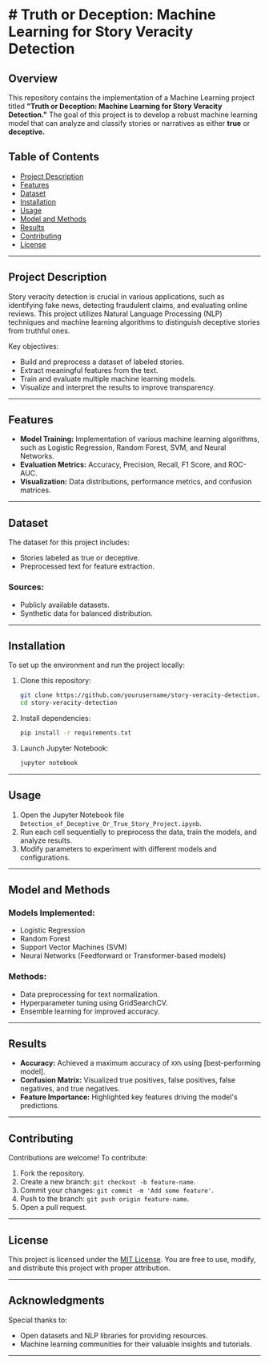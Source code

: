 # # Truth or Deception: Machine Learning for Story Veracity Detection

## Overview

This repository contains the implementation of a Machine Learning project titled **"Truth or Deception: Machine Learning for Story Veracity Detection."** The goal of this project is to develop a robust machine learning model that can analyze and classify stories or narratives as either **true** or **deceptive.**

## Table of Contents

- [Project Description](#project-description)
- [Features](#features)
- [Dataset](#dataset)
- [Installation](#installation)
- [Usage](#usage)
- [Model and Methods](#model-and-methods)
- [Results](#results)
- [Contributing](#contributing)
- [License](#license)

---

## Project Description

Story veracity detection is crucial in various applications, such as identifying fake news, detecting fraudulent claims, and evaluating online reviews. This project utilizes Natural Language Processing (NLP) techniques and machine learning algorithms to distinguish deceptive stories from truthful ones.

Key objectives:
- Build and preprocess a dataset of labeled stories.
- Extract meaningful features from the text.
- Train and evaluate multiple machine learning models.
- Visualize and interpret the results to improve transparency.

---

## Features

- **Model Training:** Implementation of various machine learning algorithms, such as Logistic Regression, Random Forest, SVM, and Neural Networks.
- **Evaluation Metrics:** Accuracy, Precision, Recall, F1 Score, and ROC-AUC.
- **Visualization:** Data distributions, performance metrics, and confusion matrices.

---

## Dataset

The dataset for this project includes:
- Stories labeled as true or deceptive.
- Preprocessed text for feature extraction.

### Sources:
- Publicly available datasets.
- Synthetic data for balanced distribution.

---

## Installation

To set up the environment and run the project locally:

1. Clone this repository:
   ```bash
   git clone https://github.com/yourusername/story-veracity-detection.git
   cd story-veracity-detection
   ```

2. Install dependencies:
   ```bash
   pip install -r requirements.txt
   ```

3. Launch Jupyter Notebook:
   ```bash
   jupyter notebook
   ```

---

## Usage

1. Open the Jupyter Notebook file `Detection_of_Deceptive_Or_True_Story_Project.ipynb`.
2. Run each cell sequentially to preprocess the data, train the models, and analyze results.
3. Modify parameters to experiment with different models and configurations.

---

## Model and Methods

### Models Implemented:
- Logistic Regression
- Random Forest
- Support Vector Machines (SVM)
- Neural Networks (Feedforward or Transformer-based models)

### Methods:
- Data preprocessing for text normalization.
- Hyperparameter tuning using GridSearchCV.
- Ensemble learning for improved accuracy.

---

## Results

- **Accuracy:** Achieved a maximum accuracy of `XX%` using [best-performing model].
- **Confusion Matrix:** Visualized true positives, false positives, false negatives, and true negatives.
- **Feature Importance:** Highlighted key features driving the model's predictions.

---

## Contributing

Contributions are welcome! To contribute:
1. Fork the repository.
2. Create a new branch: `git checkout -b feature-name`.
3. Commit your changes: `git commit -m 'Add some feature'`.
4. Push to the branch: `git push origin feature-name`.
5. Open a pull request.

---

## License

This project is licensed under the [MIT License](LICENSE). You are free to use, modify, and distribute this project with proper attribution.

---

## Acknowledgments

Special thanks to:
- Open datasets and NLP libraries for providing resources.
- Machine learning communities for their valuable insights and tutorials.

---
